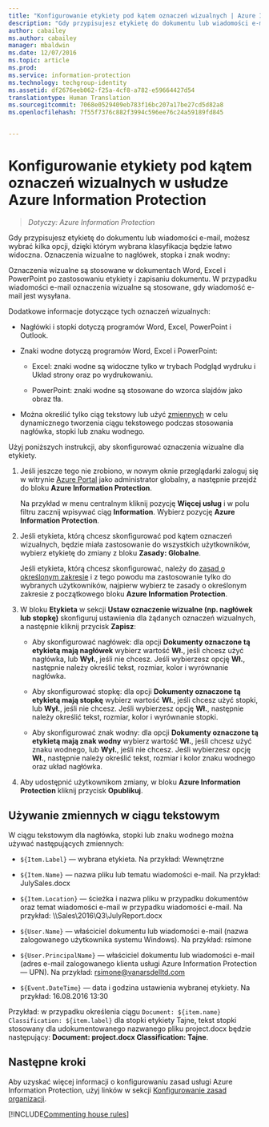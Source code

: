 ```yaml
---
title: "Konfigurowanie etykiety pod kątem oznaczeń wizualnych | Azure Information Protection"
description: "Gdy przypisujesz etykietę do dokumentu lub wiadomości e-mail, możesz wybrać kilka opcji, dzięki którym wybrana klasyfikacja będzie łatwo widoczna. Oznaczenia wizualne to nagłówek, stopka i znak wodny."
author: cabailey
ms.author: cabailey
manager: mbaldwin
ms.date: 12/07/2016
ms.topic: article
ms.prod: 
ms.service: information-protection
ms.technology: techgroup-identity
ms.assetid: df2676eeb062-f25a-4cf8-a782-e59664427d54
translationtype: Human Translation
ms.sourcegitcommit: 7068e0529409eb783f16bc207a17be27cd5d82a8
ms.openlocfilehash: 7f55f7376c882f3994c596ee76c24a59189fd845


---
```


# <a name="how-to-configure-a-label-for-visual-markings-for-azure-information-protection"></a>Konfigurowanie etykiety pod kątem oznaczeń wizualnych w usłudze Azure Information Protection

>*Dotyczy: Azure Information Protection*

Gdy przypisujesz etykietę do dokumentu lub wiadomości e-mail, możesz wybrać kilka opcji, dzięki którym wybrana klasyfikacja będzie łatwo widoczna. Oznaczenia wizualne to nagłówek, stopka i znak wodny:

Oznaczenia wizualne są stosowane w dokumentach Word, Excel i PowerPoint po zastosowaniu etykiety i zapisaniu dokumentu. W przypadku wiadomości e-mail oznaczenia wizualne są stosowane, gdy wiadomość e-mail jest wysyłana.

Dodatkowe informacje dotyczące tych oznaczeń wizualnych:

- Nagłówki i stopki dotyczą programów Word, Excel, PowerPoint i Outlook.

- Znaki wodne dotyczą programów Word, Excel i PowerPoint:

    - Excel: znaki wodne są widoczne tylko w trybach Podgląd wydruku i Układ strony oraz po wydrukowaniu.

    - PowerPoint: znaki wodne są stosowane do wzorca slajdów jako obraz tła.

- Można określić tylko ciąg tekstowy lub użyć [zmiennych](#using-variables-in-the-text-string) w celu dynamicznego tworzenia ciągu tekstowego podczas stosowania nagłówka, stopki lub znaku wodnego. 

Użyj poniższych instrukcji, aby skonfigurować oznaczenia wizualne dla etykiety.

1. Jeśli jeszcze tego nie zrobiono, w nowym oknie przeglądarki zaloguj się w witrynie [Azure Portal](https://portal.azure.com) jako administrator globalny, a następnie przejdź do bloku **Azure Information Protection**. 
    
    Na przykład w menu centralnym kliknij pozycję **Więcej usług** i w polu filtru zacznij wpisywać ciąg **Information**. Wybierz pozycję **Azure Information Protection**.

2. Jeśli etykieta, którą chcesz skonfigurować pod kątem oznaczeń wizualnych, będzie miała zastosowanie do wszystkich użytkowników, wybierz etykietę do zmiany z bloku **Zasady: Globalne**. 

     Jeśli etykieta, którą chcesz skonfigurować, należy do [zasad o określonym zakresie](configure-policy-scope.md) i z tego powodu ma zastosowanie tylko do wybranych użytkowników, najpierw wybierz te zasady o określonym zakresie z początkowego bloku **Azure Information Protection**.

3. W bloku **Etykieta** w sekcji **Ustaw oznaczenie wizualne (np. nagłówek lub stopkę)** skonfiguruj ustawienia dla żądanych oznaczeń wizualnych, a następnie kliknij przycisk **Zapisz**:

    - Aby skonfigurować nagłówek: dla opcji **Dokumenty oznaczone tą etykietą mają nagłówek** wybierz wartość **Wł.**, jeśli chcesz użyć nagłówka, lub **Wył.**, jeśli nie chcesz. Jeśli wybierzesz opcję **Wł.**, następnie należy określić tekst, rozmiar, kolor i wyrównanie nagłówka.
    
    - Aby skonfigurować stopkę: dla opcji **Dokumenty oznaczone tą etykietą mają stopkę** wybierz wartość **Wł.**, jeśli chcesz użyć stopki, lub **Wył.**, jeśli nie chcesz. Jeśli wybierzesz opcję **Wł.**, następnie należy określić tekst, rozmiar, kolor i wyrównanie stopki.
    
    - Aby skonfigurować znak wodny: dla opcji **Dokumenty oznaczone tą etykietą mają znak wodny** wybierz wartość **Wł.**, jeśli chcesz użyć znaku wodnego, lub **Wył.**, jeśli nie chcesz. Jeśli wybierzesz opcję **Wł.**, następnie należy określić tekst, rozmiar i kolor znaku wodnego oraz układ nagłówka. 

4. Aby udostępnić użytkownikom zmiany, w bloku **Azure Information Protection** kliknij przycisk **Opublikuj**.

## <a name="using-variables-in-the-text-string"></a>Używanie zmiennych w ciągu tekstowym

W ciągu tekstowym dla nagłówka, stopki lub znaku wodnego można używać następujących zmiennych:

- `${Item.Label}` — wybrana etykieta. Na przykład: Wewnętrzne

- `${Item.Name}` — nazwa pliku lub tematu wiadomości e-mail. Na przykład: JulySales.docx

- `${Item.Location}` — ścieżka i nazwa pliku w przypadku dokumentów oraz temat wiadomości e-mail w przypadku wiadomości e-mail. Na przykład: \\\Sales\2016\Q3\JulyReport.docx

- `${User.Name}` — właściciel dokumentu lub wiadomości e-mail (nazwa zalogowanego użytkownika systemu Windows). Na przykład: rsimone

- `${User.PrincipalName}` — właściciel dokumentu lub wiadomości e-mail (adres e-mail zalogowanego klienta usługi Azure Information Protection — UPN). Na przykład: rsimone@vanarsdelltd.com

- `${Event.DateTime}` — data i godzina ustawienia wybranej etykiety. Na przykład: 16.08.2016 13:30
    
Przykład: w przypadku określenia ciągu `Document: ${item.name}  Classification: ${item.label}` dla stopki etykiety Tajne, tekst stopki stosowany dla udokumentowanego nazwanego pliku project.docx będzie następujący: **Document: project.docx  Classification: Tajne**.

## <a name="next-steps"></a>Następne kroki

Aby uzyskać więcej informacji o konfigurowaniu zasad usługi Azure Information Protection, użyj linków w sekcji [Konfigurowanie zasad organizacji](configure-policy.md#configuring-your-organizations-policy).  

[!INCLUDE[Commenting house rules](../includes/houserules.md)]




<!--HONumber=Jan17_HO4-->


